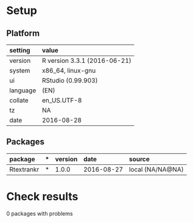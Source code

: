 # Setup

## Platform

|setting  |value                        |
|:--------|:----------------------------|
|version  |R version 3.3.1 (2016-06-21) |
|system   |x86_64, linux-gnu            |
|ui       |RStudio (0.99.903)           |
|language |(EN)                         |
|collate  |en_US.UTF-8                  |
|tz       |NA                           |
|date     |2016-08-28                   |

## Packages

|package    |*  |version |date       |source           |
|:----------|:--|:-------|:----------|:----------------|
|Rtextrankr |*  |1.0.0   |2016-08-27 |local (NA/NA@NA) |

# Check results
0 packages with problems


